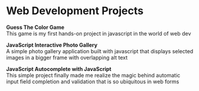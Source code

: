 Web Development Projects
========================

**Guess The Color Game**  
	This game is my first hands-on project in javascript in the world of web dev  

**JavaScript Interactive Photo Gallery**  
	A simple photo gallery application built with javascript that displays selected images in a bigger frame with overlapping alt text

**JavaScript Autocomplete with JavaScript**  
	This simple project finally made me realize the magic behind automatic input field completion and validation that is so ubiquitous in web forms  